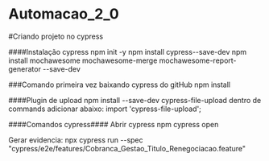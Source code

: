 # Automacao_2_0
#Criando projeto no cypress

####Instalação cypress
npm init -y 
npm install cypress--save-dev
npm install mochawesome mochawesome-merge mochawesome-report-generator --save-dev

###Comando primeira vez baixando cypress do gitHub
npm install

####Plugin de upload
npm install --save-dev cypress-file-upload
dentro de commands adicionar abaixo:
import 'cypress-file-upload';


####Comandos cypress####
Abrir cypress
npm cypress open

Gerar evidencia:
npx cypress run --spec "cypress/e2e/features/Cobranca_Gestao_Titulo_Renegociacao.feature"